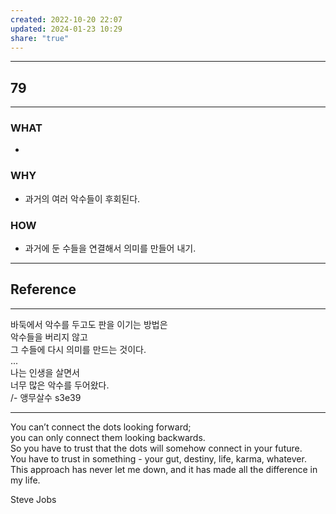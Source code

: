 ```yaml
---
created: 2022-10-20 22:07
updated: 2024-01-23 10:29
share: "true"
---
```


---
## 79
---
### WHAT
- 
### WHY
- 과거의 여러 악수들이 후회된다.
### HOW
- 과거에 둔 수들을 연결해서 의미를 만들어 내기.
---

## Reference
---
바둑에서 악수를 두고도 판을 이기는 방법은  
악수들을 버리지 않고  
그 수들에 다시 의미를 만드는 것이다.  
...  
나는 인생을 살면서  
너무 많은 악수를 두어왔다.  
/- 앵무살수 s3e39

---
You can’t connect the dots looking forward;  
you can only connect them looking backwards.  
So you have to trust that the dots will somehow connect in your future.  
You have to trust in something \- your gut, destiny, life, karma, whatever.  
This approach has never let me down, and it has made all the difference in my life.  
  
Steve Jobs